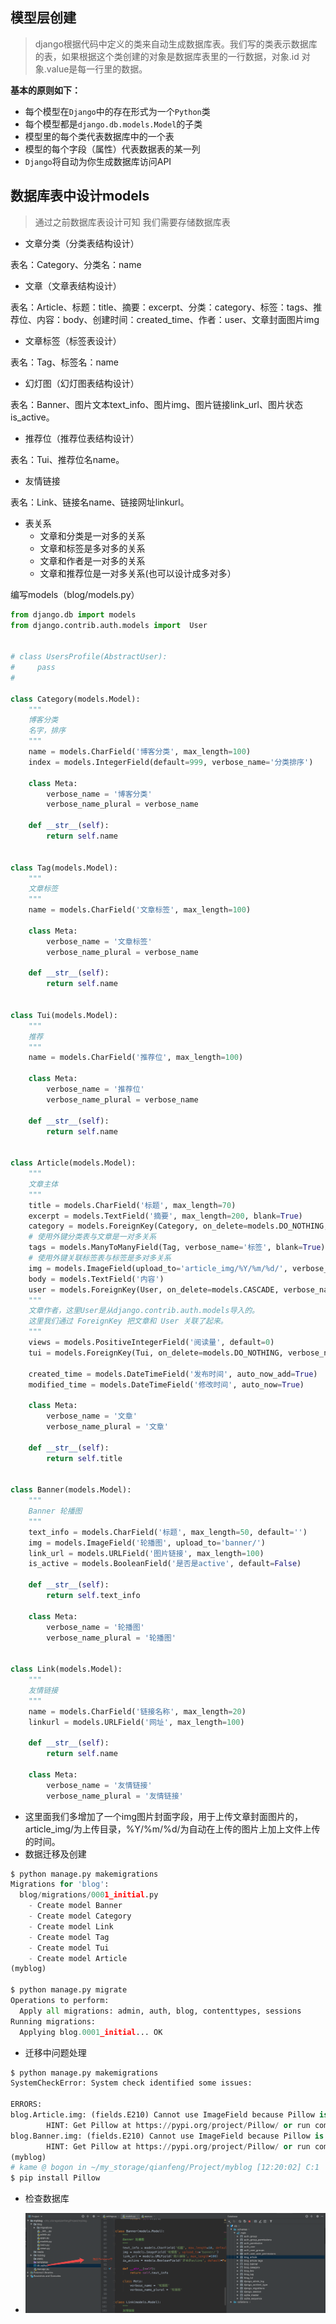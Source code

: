 

## 模型层创建

> django根据代码中定义的类来自动生成数据库表。我们写的类表示数据库的表，如果根据这个类创建的对象是数据库表里的一行数据，对象.id 对象.value是每一行里的数据。

**基本的原则如下：**

- 每个模型在`Django`中的存在形式为一个`Python`类
- 每个模型都是`django.db.models.Model`的子类
- 模型里的每个类代表数据库中的一个表
- 模型的每个字段（属性）代表数据表的某一列
- `Django`将自动为你生成数据库访问API

## 数据库表中设计models

> 通过之前数据库表设计可知 我们需要存储数据库表

- 文章分类（分类表结构设计）

表名：Category、分类名：name

- 文章（文章表结构设计）

表名：Article、标题：title、摘要：excerpt、分类：category、标签：tags、推荐位、内容：body、创建时间：created_time、作者：user、文章封面图片img

- 文章标签（标签表设计）

表名：Tag、标签名：name

- 幻灯图（幻灯图表结构设计）

表名：Banner、图片文本text_info、图片img、图片链接link_url、图片状态is_active。

- 推荐位（推荐位表结构设计）

表名：Tui、推荐位名name。

- 友情链接

表名：Link、链接名name、链接网址linkurl。

- 表关系
  - 文章和分类是一对多的关系
  - 文章和标签是多对多的关系
  - 文章和作者是一对多的关系
  - 文章和推荐位是一对多关系(也可以设计成多对多）

编写models（blog/models.py）

```python
from django.db import models
from django.contrib.auth.models import  User


# class UsersProfile(AbstractUser):
#     pass
# 

class Category(models.Model):
    """
    博客分类
    名字，排序
    """
    name = models.CharField('博客分类', max_length=100)
    index = models.IntegerField(default=999, verbose_name='分类排序')

    class Meta:
        verbose_name = '博客分类'
        verbose_name_plural = verbose_name

    def __str__(self):
        return self.name


class Tag(models.Model):
    """
    文章标签
    """
    name = models.CharField('文章标签', max_length=100)

    class Meta:
        verbose_name = '文章标签'
        verbose_name_plural = verbose_name

    def __str__(self):
        return self.name


class Tui(models.Model):
    """
    推荐
    """
    name = models.CharField('推荐位', max_length=100)

    class Meta:
        verbose_name = '推荐位'
        verbose_name_plural = verbose_name

    def __str__(self):
        return self.name


class Article(models.Model):
    """
    文章主体
    """
    title = models.CharField('标题', max_length=70)
    excerpt = models.TextField('摘要', max_length=200, blank=True)
    category = models.ForeignKey(Category, on_delete=models.DO_NOTHING, verbose_name='分类', blank=True, null=True)
    # 使用外键分类表与文章是一对多关系
    tags = models.ManyToManyField(Tag, verbose_name='标签', blank=True)
    # 使用外键关联标签表与标签是多对多关系
    img = models.ImageField(upload_to='article_img/%Y/%m/%d/', verbose_name='文章图片', blank=True, null=True)
    body = models.TextField('内容')
    user = models.ForeignKey(User, on_delete=models.CASCADE, verbose_name='作者')
    """
    文章作者，这里User是从django.contrib.auth.models导入的。
    这里我们通过 ForeignKey 把文章和 User 关联了起来。
    """
    views = models.PositiveIntegerField('阅读量', default=0)
    tui = models.ForeignKey(Tui, on_delete=models.DO_NOTHING, verbose_name='推荐位', blank=True, null=True)

    created_time = models.DateTimeField('发布时间', auto_now_add=True)
    modified_time = models.DateTimeField('修改时间', auto_now=True)

    class Meta:
        verbose_name = '文章'
        verbose_name_plural = '文章'

    def __str__(self):
        return self.title


class Banner(models.Model):
    """
    Banner 轮播图
    """
    text_info = models.CharField('标题', max_length=50, default='')
    img = models.ImageField('轮播图', upload_to='banner/')
    link_url = models.URLField('图片链接', max_length=100)
    is_active = models.BooleanField('是否是active', default=False)

    def __str__(self):
        return self.text_info

    class Meta:
        verbose_name = '轮播图'
        verbose_name_plural = '轮播图'


class Link(models.Model):
    """
    友情链接
    """
    name = models.CharField('链接名称', max_length=20)
    linkurl = models.URLField('网址', max_length=100)

    def __str__(self):
        return self.name

    class Meta:
        verbose_name = '友情链接'
        verbose_name_plural = '友情链接'
```

- 这里面我们多增加了一个img图片封面字段，用于上传文章封面图片的，article_img/为上传目录，%Y/%m/%d/为自动在上传的图片上加上文件上传的时间。
- 数据迁移及创建

```python
$ python manage.py makemigrations
Migrations for 'blog':
  blog/migrations/0001_initial.py
    - Create model Banner
    - Create model Category
    - Create model Link
    - Create model Tag
    - Create model Tui
    - Create model Article
(myblog) 

$ python manage.py migrate       
Operations to perform:
  Apply all migrations: admin, auth, blog, contenttypes, sessions
Running migrations:
  Applying blog.0001_initial... OK
```

- 迁移中问题处理

```python
$ python manage.py makemigrations 
SystemCheckError: System check identified some issues:

ERRORS:
blog.Article.img: (fields.E210) Cannot use ImageField because Pillow is not installed.
        HINT: Get Pillow at https://pypi.org/project/Pillow/ or run command "pip install Pillow".
blog.Banner.img: (fields.E210) Cannot use ImageField because Pillow is not installed.
        HINT: Get Pillow at https://pypi.org/project/Pillow/ or run command "pip install Pillow".
(myblog) 
# kame @ bogon in ~/my_storage/qianfeng/Project/myblog [12:20:02] C:1
$ pip install Pillow
```

- 检查数据库

- ![检查数据库](图片\检查数据库.png)

  

